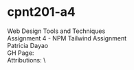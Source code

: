 # cpnt201-a4
Web Design Tools and Techniques \
Assignment 4 - NPM Tailwind Assignment \
Patricia Dayao \
GH Page: \
Attributions: \
